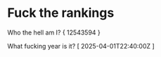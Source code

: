 # Fuck the rankings

Who the hell am I?
{ 12543594 }

What fucking year is it?
[ 2025-04-01T22:40:00Z ]
